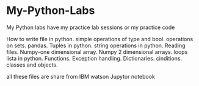 # My-Python-Labs
My Python labs have my practice lab sessions or my practice code

How to write file in python.
simple operations of type and bool.
operations on sets.
pandas.
Tuples in python.
string operations in python.
Reading files.
Numpy-one dimensional array.
Numpy 2 dimensional arrays.
loops
lista in python.
Functions.
Exception handling.
Dictionaries.
cinditions.
classes and objects.

all these files are share from IBM watson Jupytor notebook
